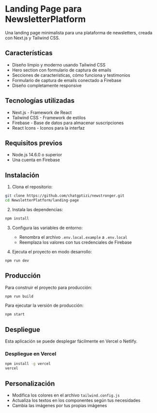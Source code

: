 # Landing Page para NewsletterPlatform

Una landing page minimalista para una plataforma de newsletters, creada con Next.js y Tailwind CSS.

## Características

- Diseño limpio y moderno usando Tailwind CSS
- Hero section con formulario de captura de emails
- Secciones de características, cómo funciona y testimonios
- Formulario de captura de emails conectado a Firebase
- Diseño completamente responsive

## Tecnologías utilizadas

- Next.js - Framework de React
- Tailwind CSS - Framework de estilos
- Firebase - Base de datos para almacenar suscripciones
- React Icons - Iconos para la interfaz

## Requisitos previos

- Node.js 14.6.0 o superior
- Una cuenta en Firebase

## Instalación

1. Clona el repositorio:
```bash
git clone https://github.com/chatgptizi/newstronger.git
cd NewsletterPlatform/landing-page
```

2. Instala las dependencias:
```bash
npm install
```

3. Configura las variables de entorno:
   - Renombra el archivo `.env.local.example` a `.env.local`
   - Reemplaza los valores con tus credenciales de Firebase

4. Ejecuta el proyecto en modo desarrollo:
```bash
npm run dev
```

## Producción

Para construir el proyecto para producción:

```bash
npm run build
```

Para ejecutar la versión de producción:

```bash
npm start
```

## Despliegue

Esta aplicación se puede desplegar fácilmente en Vercel o Netlify.

### Despliegue en Vercel

```bash
npm install -g vercel
vercel
```

## Personalización

- Modifica los colores en el archivo `tailwind.config.js`
- Actualiza los textos en los componentes según tus necesidades
- Cambia las imágenes por tus propias imágenes 
